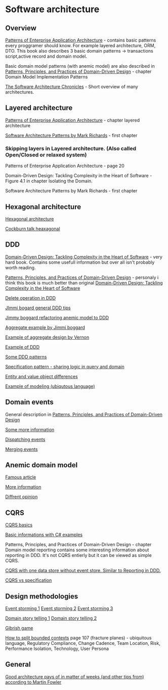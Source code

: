# Software architecture

## Overview

[Patterns of Enterprise Application Architecture](https://www.amazon.com/Patterns-Enterprise-Application-Architecture-Martin/dp/0321127420) - contains basic patterns every proggramer should know. For example layered architecture, ORM, DTO. This book also describes 3 basic domain patterns -> transactions script,active record and domain model.

Basic domain model patterns (with anemic model) are also described in [Patterns, Principles, and Practices of Domain-Driven Design](https://www.amazon.com/Patterns-Principles-Practices-Domain-Driven-Design/dp/1118714709) - chapter Domain Model Implementation Patterns

[The Software Architecture Chronicles](https://herbertograca.com/2017/07/03/the-software-architecture-chronicles/) - Short overview of many architectures.

## Layered architecture

[Patterns of Enterprise Application Architecture](https://www.amazon.com/Patterns-Enterprise-Application-Architecture-Martin/dp/0321127420) - chapter layered architecture

[Software Architecture Patterns by Mark Richards](https://www.oreilly.com/library/view/software-architecture-patterns/9781491971437/]) - first chapter

### Skipping layers in Layered architecture. (Also called Open/Closed or relaxed system)

Patterns of Enterprise Application Architecture - page 20

Domain-Driven Design: Tackling Complexity in the Heart of Software - Figure 4.1 in chapter Isolating the Domain.

Software Architecture Patterns by Mark Richards - first chapter

## Hexagonal architecture

[Hexagonal architecture](https://beyondxscratch.com/2017/08/19/decoupling-your-technical-code-from-your-business-logic-with-the-hexagonal-architecture-hexarch/)

[Cockburn talk heaxagonal](https://www.youtube.com/watch?v=th4AgBcrEHA&list=PLGl1Jc8ErU1w27y8-7Gdcloy1tHO7NriL)

## DDD

[Domain-Driven Design: Tackling Complexity in the Heart of Software](https://www.amazon.com/Domain-Driven-Design-Tackling-Complexity-Software/dp/0321125215) - very hard book. Contains some usefull information but over all isn't probably worth reading.

[Patterns, Principles, and Practices of Domain-Driven Design](https://www.amazon.com/Patterns-Principles-Practices-Domain-Driven-Design/dp/1118714709) - personaly i think this book is much better than original [Domain-Driven Design: Tackling Complexity in the Heart of Software](https://www.amazon.com/Domain-Driven-Design-Tackling-Complexity-Software/dp/0321125215)

[Delete operation in DDD](http://udidahan.com/2009/09/01/dont-delete-just-dont/)

[JImmi bogard general DDD tips](https://lostechies.com/gabrielschenker/2015/04/16/ddd-revisited/)

[Jimmy boggard refactoring anemic model to DDD](https://vimeo.com/43598193)

[Aggregate example by Jimmi boggard](https://lostechies.com/gabrielschenker/2015/05/25/ddd-the-aggregate/)

[Example of aggregate design by Vernon](https://dddcommunity.org/library/vernon_2011/)

[Example of DDD](https://www.mirkosertic.de/blog/2013/04/domain-driven-design-example/)

[Some DDD patterns](https://lostechies.com/jimmybogard/2010/02/04/strengthening-your-domain-a-primer/)

[Specification pattern - sharing logic in query and domain](https://enterprisecraftsmanship.com/posts/specification-pattern-c-implementation/)

[Entity and value object differences](https://enterprisecraftsmanship.com/posts/entity-vs-value-object-the-ultimate-list-of-differences/)

[Example of modeling (ubiqutous language)](https://www.youtube.com/watch?v=T29WzvaPNc8)

## Domain events

General description in [Patterns, Principles, and Practices of Domain-Driven Design](https://www.amazon.com/Patterns-Principles-Practices-Domain-Driven-Design/dp/1118714709)

[Some more information](https://docs.microsoft.com/cs-cz/dotnet/architecture/microservices/microservice-ddd-cqrs-patterns/domain-events-design-implementation)

[Dispatching events](https://enterprisecraftsmanship.com/posts/domain-events-simple-reliable-solution/)

[Merging events](https://enterprisecraftsmanship.com/posts/merging-domain-events-dispatching/)

## Anemic domain model

[Famous article](https://martinfowler.com/bliki/AnemicDomainModel.html)

[More information](https://lostechies.com/jimmybogard/2009/12/03/persistence-model-and-domain-anemia/)

[Diffrent opinion](http://codebetter.com/gregyoung/2009/07/15/the-anemic-domain-model-pattern/)

## CQRS

[CQRS basics](https://martinfowler.com/bliki/CQRS.html)

[Basic informations with C# examples](https://docs.microsoft.com/en-us/azure/architecture/patterns/cqrs)

Patterns, Principles, and Practices of Domain-Driven Design - chapter Domain model reporting contains some interesting information
about reporting in DDD. It's not CQRS entierly but it can be viewed as simple CQRS.

[CQRS with one data store without event store. Similar to Reporting in DDD.](https://vladikk.com/2017/03/20/tackling-complexity-in-cqrs/)

[CQRS vs specification](https://enterprisecraftsmanship.com/posts/cqrs-vs-specification-pattern/)

## Design methodologies

[Event storming 1](https://www.eventstorming.com/)
[Event storming 2](https://github.com/mariuszgil/awesome-eventstorming)
[Event storming 3](https://www.youtube.com/watch?v=xIB_VQVVWKk)

[Domain story telling 1](https://www.youtube.com/watch?v=MPQfb7fsw3I)
[Domain story telling 2](https://domainstorytelling.org/)

[Gibrish game](http://codebetter.com/gregyoung/2012/02/29/the-context-game-2/)

[How to split bounded contexts](https://www.amazon.com/Team-Topologies-Organizing-Business-Technology/dp/1942788819)
page 107 (fracture planes) -  ubiquitous language, Regulatory Compliance, Change Cadence, Team Location, Risk,  Performance Isolation, Technology, User Persona


## General

[Good architecture pays of in matter of weeks (and other tips from) according to Martin Fowler](https://youtu.be/p5Qj75nJPEs?t=2742)
